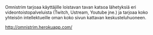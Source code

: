 Omnistrim tarjoaa käyttäjille loistavan tavan katsoa lähetyksiä eri videontoistopalveluista (Twitch, Ustream, Youtube jne.) ja tarjoaa koko yhteisön intellektueille oman koko sivun kattavan keskusteluhuoneen.

http://omnistrim.herokuapp.com/
